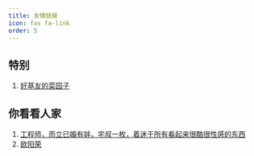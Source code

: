```yaml
---
title: 友情链接
icon: fas fa-link
order: 5
---
```


## 特别
1. [好基友的菜园子](http://xiangyu.today/)

## 你看看人家
1. [工程师，而立已婚有娃，宅叔一枚，着迷于所有看起来很酷很性感的东西](https://justinyhuang.github.io/)
2. [欧阳荣](https://ouyangrong.com/)